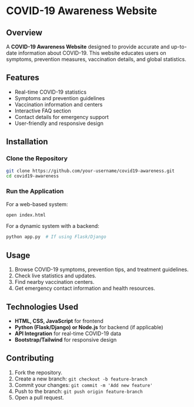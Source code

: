 # COVID-19 Awareness Website

## Overview
A **COVID-19 Awareness Website** designed to provide accurate and up-to-date information about COVID-19. This website educates users on symptoms, prevention measures, vaccination details, and global statistics.

## Features
- Real-time COVID-19 statistics
- Symptoms and prevention guidelines
- Vaccination information and centers
- Interactive FAQ section
- Contact details for emergency support
- User-friendly and responsive design

## Installation

### Clone the Repository
```bash
git clone https://github.com/your-username/covid19-awareness.git
cd covid19-awareness
```

### Run the Application
For a web-based system:
```bash
open index.html
```
For a dynamic system with a backend:
```bash
python app.py  # If using Flask/Django
```

## Usage
1. Browse COVID-19 symptoms, prevention tips, and treatment guidelines.
2. Check live statistics and updates.
3. Find nearby vaccination centers.
4. Get emergency contact information and health resources.

## Technologies Used
- **HTML, CSS, JavaScript** for frontend
- **Python (Flask/Django) or Node.js** for backend (if applicable)
- **API Integration** for real-time COVID-19 data
- **Bootstrap/Tailwind** for responsive design

## Contributing
1. Fork the repository.
2. Create a new branch: `git checkout -b feature-branch`
3. Commit your changes: `git commit -m 'Add new feature'`
4. Push to the branch: `git push origin feature-branch`
5. Open a pull request.



